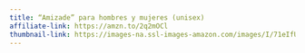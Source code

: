 ```yaml
---
title: “Amizade” para hombres y mujeres (unisex)
affiliate-link: https://amzn.to/2q2mOCl
thumbnail-link: https://images-na.ssl-images-amazon.com/images/I/71eIfUUDPVL._SX679_.jpg
---
```

